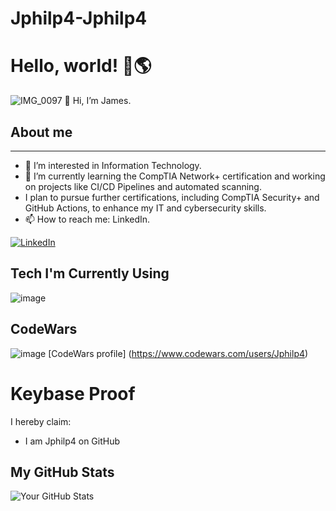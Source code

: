 # Jphilp4-Jphilp4
# Hello, world! 👋🌎

![IMG_0097](https://github.com/user-attachments/assets/2b61550b-777a-4b9a-8e1a-2815a5d9ba65)
👋 Hi, I’m James.

## About me

---

- 👀 I’m interested in Information Technology.
- 🌱 I’m currently learning the CompTIA Network+ certification and working on projects like CI/CD Pipelines and automated scanning.
- I plan to pursue further certifications, including CompTIA Security+ and GitHub Actions, to enhance my IT and cybersecurity skills.
- 📫 How to reach me: LinkedIn.

[![LinkedIn](https://img.shields.io/badge/LinkedIn-0077B5?style=for-the-badge&logo=linkedin&logoColor=white)](https://www.linkedin.com/in/james-phillips-028141308/)


## Tech I'm Currently Using
![image](https://github.com/user-attachments/assets/355dc4ff-ee08-4af6-853a-41e00f7776c3)

## CodeWars
![image](https://github.com/user-attachments/assets/5a2237a6-2438-4bb9-8fe3-c84b33d20e79)
[CodeWars profile] (https://www.codewars.com/users/Jphilp4)

# Keybase Proof

I hereby claim:
* I am Jphilp4 on GitHub


## My GitHub Stats
![Your GitHub Stats](https://github-readme-stats.vercel.app/api?username=Jphilp4&show_icons=true&theme=default)

